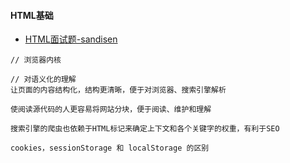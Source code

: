 #### **HTML基础**

* [HTML面试题-sandisen](http://www.jianshu.com/p/872f8fb425ce)

```
// 浏览器内核

// 对语义化的理解
让页面的内容结构化，结构更清晰，便于对浏览器、搜索引擎解析

使阅读源代码的人更容易将网站分块，便于阅读、维护和理解

搜索引擎的爬虫也依赖于HTML标记来确定上下文和各个关键字的权重，有利于SEO

cookies，sessionStorage 和 localStorage 的区别
```



